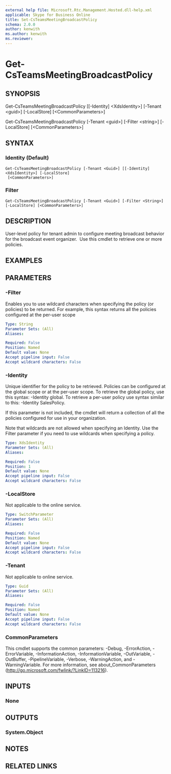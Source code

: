 ```yaml
---
external help file: Microsoft.Rtc.Management.Hosted.dll-help.xml
applicable: Skype for Business Online
title: Set-CsTeamsMeetingBroadcastPolicy
schema: 2.0.0
author: kenwith
ms.author: kenwith
ms.reviewer:
---
```



# Get-CsTeamsMeetingBroadcastPolicy

## SYNOPSIS
Get-CsTeamsMeetingBroadcastPolicy \[\[-Identity\] \<XdsIdentity\>\] \[-Tenant \<guid\>\] \[-LocalStore\] \[\<CommonParameters\>\]

Get-CsTeamsMeetingBroadcastPolicy \[-Tenant \<guid\>\] \[-Filter \<string\>\] \[-LocalStore\] \[\<CommonParameters\>\]

## SYNTAX

### Identity (Default)
```
Get-CsTeamsMeetingBroadcastPolicy [-Tenant <Guid>] [[-Identity] <XdsIdentity>] [-LocalStore]
 [<CommonParameters>]
```

### Filter
```
Get-CsTeamsMeetingBroadcastPolicy [-Tenant <Guid>] [-Filter <String>] [-LocalStore] [<CommonParameters>]
```

## DESCRIPTION
User-level policy for tenant admin to configure meeting broadcast behavior for the broadcast event organizer.  Use this cmdlet to retrieve one or more policies.

## EXAMPLES


## PARAMETERS

### -Filter
Enables you to use wildcard characters when specifying the policy (or policies) to be returned. For example, this syntax returns all the policies configured at the per-user scope

```yaml
Type: String
Parameter Sets: (All)
Aliases:

Required: False
Position: Named
Default value: None
Accept pipeline input: False
Accept wildcard characters: False
```

### -Identity
Unique identifier for the policy to be retrieved. Policies can be configured at the global scope or at the per-user scope. To retrieve the global policy, use this syntax: -Identity global. To retrieve a per-user policy use syntax similar to this: -Identity SalesPolicy.

If this parameter is not included, the cmdlet will return a collection of all the policies configured for use in your organization.

Note that wildcards are not allowed when specifying an Identity. Use the Filter parameter if you need to use wildcards when specifying a policy.

```yaml
Type: XdsIdentity
Parameter Sets: (All)
Aliases:

Required: False
Position: 1
Default value: None
Accept pipeline input: False
Accept wildcard characters: False
```

### -LocalStore
Not applicable to the online service.

```yaml
Type: SwitchParameter
Parameter Sets: (All)
Aliases:

Required: False
Position: Named
Default value: None
Accept pipeline input: False
Accept wildcard characters: False
```

### -Tenant
Not applicable to online service.

```yaml
Type: Guid
Parameter Sets: (All)
Aliases:

Required: False
Position: Named
Default value: None
Accept pipeline input: False
Accept wildcard characters: False
```

### CommonParameters
This cmdlet supports the common parameters: -Debug, -ErrorAction, -ErrorVariable, -InformationAction, -InformationVariable, -OutVariable, -OutBuffer, -PipelineVariable, -Verbose, -WarningAction, and -WarningVariable.
For more information, see about_CommonParameters (http://go.microsoft.com/fwlink/?LinkID=113216).

## INPUTS

### None
## OUTPUTS

### System.Object
## NOTES

## RELATED LINKS
